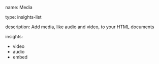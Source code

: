 name: Media

type: insights-list

description: Add media, like audio and video, to your HTML documents

insights:
  - video
  - audio
  - embed
 
